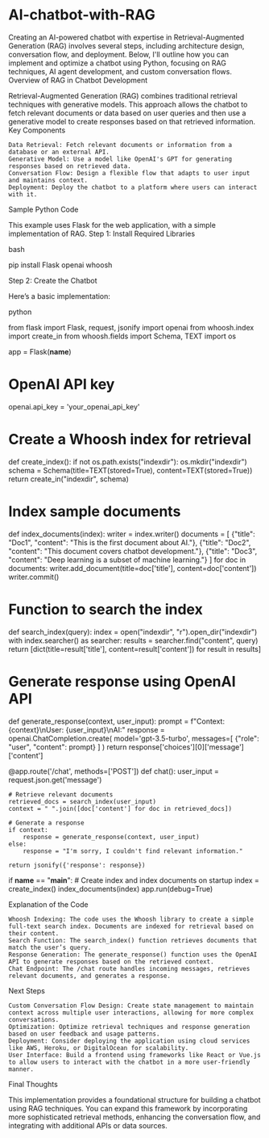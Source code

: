 # AI-chatbot-with-RAG
Creating an AI-powered chatbot with expertise in Retrieval-Augmented Generation (RAG) involves several steps, including architecture design, conversation flow, and deployment. Below, I'll outline how you can implement and optimize a chatbot using Python, focusing on RAG techniques, AI agent development, and custom conversation flows.
Overview of RAG in Chatbot Development

Retrieval-Augmented Generation (RAG) combines traditional retrieval techniques with generative models. This approach allows the chatbot to fetch relevant documents or data based on user queries and then use a generative model to create responses based on that retrieved information.
Key Components

    Data Retrieval: Fetch relevant documents or information from a database or an external API.
    Generative Model: Use a model like OpenAI's GPT for generating responses based on retrieved data.
    Conversation Flow: Design a flexible flow that adapts to user input and maintains context.
    Deployment: Deploy the chatbot to a platform where users can interact with it.

Sample Python Code

This example uses Flask for the web application, with a simple implementation of RAG.
Step 1: Install Required Libraries

bash

pip install Flask openai whoosh

Step 2: Create the Chatbot

Here’s a basic implementation:

python

from flask import Flask, request, jsonify
import openai
from whoosh.index import create_in
from whoosh.fields import Schema, TEXT
import os

app = Flask(__name__)

# OpenAI API key
openai.api_key = 'your_openai_api_key'

# Create a Whoosh index for retrieval
def create_index():
    if not os.path.exists("indexdir"):
        os.mkdir("indexdir")
    schema = Schema(title=TEXT(stored=True), content=TEXT(stored=True))
    return create_in("indexdir", schema)

# Index sample documents
def index_documents(index):
    writer = index.writer()
    documents = [
        {"title": "Doc1", "content": "This is the first document about AI."},
        {"title": "Doc2", "content": "This document covers chatbot development."},
        {"title": "Doc3", "content": "Deep learning is a subset of machine learning."}
    ]
    for doc in documents:
        writer.add_document(title=doc['title'], content=doc['content'])
    writer.commit()

# Function to search the index
def search_index(query):
    index = open("indexdir", "r").open_dir("indexdir")
    with index.searcher() as searcher:
        results = searcher.find("content", query)
        return [dict(title=result['title'], content=result['content']) for result in results]

# Generate response using OpenAI API
def generate_response(context, user_input):
    prompt = f"Context: {context}\nUser: {user_input}\nAI:"
    response = openai.ChatCompletion.create(
        model='gpt-3.5-turbo',
        messages=[
            {"role": "user", "content": prompt}
        ]
    )
    return response['choices'][0]['message']['content']

@app.route('/chat', methods=['POST'])
def chat():
    user_input = request.json.get('message')
    
    # Retrieve relevant documents
    retrieved_docs = search_index(user_input)
    context = " ".join([doc['content'] for doc in retrieved_docs])

    # Generate a response
    if context:
        response = generate_response(context, user_input)
    else:
        response = "I'm sorry, I couldn't find relevant information."

    return jsonify({'response': response})

if __name__ == "__main__":
    # Create index and index documents on startup
    index = create_index()
    index_documents(index)
    app.run(debug=True)

Explanation of the Code

    Whoosh Indexing: The code uses the Whoosh library to create a simple full-text search index. Documents are indexed for retrieval based on their content.
    Search Function: The search_index() function retrieves documents that match the user’s query.
    Response Generation: The generate_response() function uses the OpenAI API to generate responses based on the retrieved context.
    Chat Endpoint: The /chat route handles incoming messages, retrieves relevant documents, and generates a response.

Next Steps

    Custom Conversation Flow Design: Create state management to maintain context across multiple user interactions, allowing for more complex conversations.
    Optimization: Optimize retrieval techniques and response generation based on user feedback and usage patterns.
    Deployment: Consider deploying the application using cloud services like AWS, Heroku, or DigitalOcean for scalability.
    User Interface: Build a frontend using frameworks like React or Vue.js to allow users to interact with the chatbot in a more user-friendly manner.

Final Thoughts

This implementation provides a foundational structure for building a chatbot using RAG techniques. You can expand this framework by incorporating more sophisticated retrieval methods, enhancing the conversation flow, and integrating with additional APIs or data sources.
